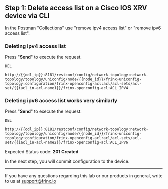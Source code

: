 ## Step 1: Delete access list on a Cisco IOS XRV device via CLI

In the Postman "Collections" use "remove ipv4 access list" or "remove ipv6 access list".


### Deleting ipv4 access list

Press "**Send**" to execute the request.

```
DEL

http://{{odl_ip}}:8181/restconf/config/network-topology:network-topology/topology/uniconfig/node/{{node_id}}/frinx-uniconfig-topology:configuration/frinx-openconfig-acl:acl/acl-sets/acl-set/{{iacl_in-acl-name1}}/frinx-openconfig-acl:ACL_IPV4
```


### Deleting ipv6 access list works very similarly

Press "**Send**" to execute the request.

```
DEL

http://{{odl_ip}}:8181/restconf/config/network-topology:network-topology/topology/uniconfig/node/{{node_id}}/frinx-uniconfig-topology:configuration/frinx-openconfig-acl:acl/acl-sets/acl-set/{{iacl_in-acl-name2}}/frinx-openconfig-acl:ACL_IPV6
```

Expected Status code: **201 Created**

In the next step, you will commit configuration to the device.

---
If you have any questions regarding this lab or our products in general, write to us at [support@frinx.io](mailto:support@frinx.io)